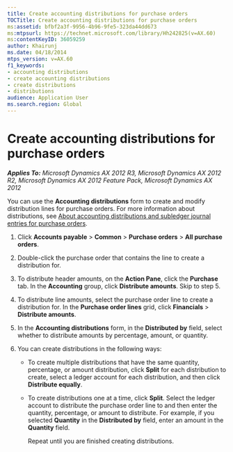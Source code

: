 ```yaml
---
title: Create accounting distributions for purchase orders
TOCTitle: Create accounting distributions for purchase orders
ms:assetid: bfbf2a3f-9956-4b96-9fe5-323da44dd673
ms:mtpsurl: https://technet.microsoft.com/library/Hh242825(v=AX.60)
ms:contentKeyID: 36059259
author: Khairunj
ms.date: 04/18/2014
mtps_version: v=AX.60
f1_keywords:
- accounting distributions
- create accounting distributions
- create distributions
- distributions
audience: Application User
ms.search.region: Global
---
```


# Create accounting distributions for purchase orders 


_**Applies To:** Microsoft Dynamics AX 2012 R3, Microsoft Dynamics AX 2012 R2, Microsoft Dynamics AX 2012 Feature Pack, Microsoft Dynamics AX 2012_

You can use the **Accounting distributions** form to create and modify distribution lines for purchase orders. For more information about distributions, see [About accounting distributions and subledger journal entries for purchase orders](about-accounting-distributions-and-subledger-journal-entries-for-purchase-orders.md).

1.  Click **Accounts payable** \> **Common** \> **Purchase orders** \> **All purchase orders**.

2.  Double-click the purchase order that contains the line to create a distribution for.

3.  To distribute header amounts, on the **Action Pane**, click the **Purchase** tab. In the **Accounting** group, click **Distribute amounts**. Skip to step 5.

4.  To distribute line amounts, select the purchase order line to create a distribution for. In the **Purchase order lines** grid, click **Financials** \> **Distribute amounts**.

5.  In the **Accounting distributions** form, in the **Distributed by** field, select whether to distribute amounts by percentage, amount, or quantity.

6.  You can create distributions in the following ways:
    
      - To create multiple distributions that have the same quantity, percentage, or amount distribution, click **Split** for each distribution to create, select a ledger account for each distribution, and then click **Distribute equally**.
    
      - To create distributions one at a time, click **Split**. Select the ledger account to distribute the purchase order line to and then enter the quantity, percentage, or amount to distribute. For example, if you selected **Quantity** in the **Distributed by** field, enter an amount in the **Quantity** field.
        
        Repeat until you are finished creating distributions.

  


